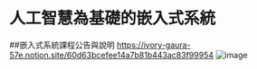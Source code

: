 # 人工智慧為基礎的嵌入式系統

##嵌入式系統課程公告與說明
https://ivory-gaura-57e.notion.site/60d63bcefee14a7b81b443ac83f99954
![image](https://user-images.githubusercontent.com/89329219/130342098-88436917-e406-4ee0-90fe-d8d68f380366.png)

